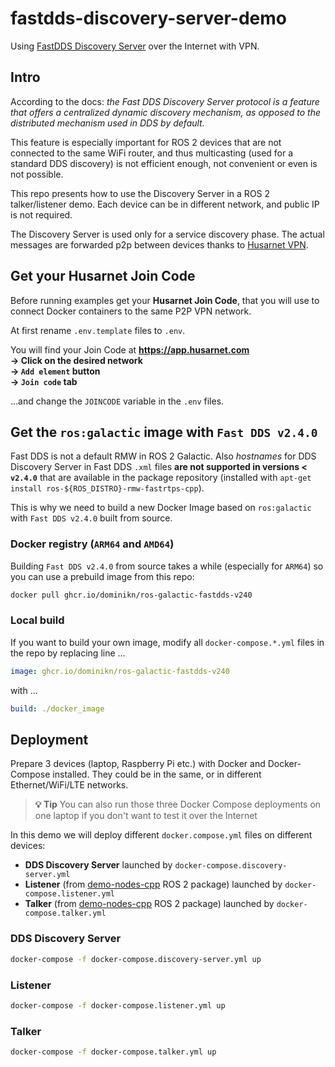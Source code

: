 # fastdds-discovery-server-demo

Using [FastDDS Discovery Server](https://docs.ros.org/en/foxy/Tutorials/Discovery-Server/Discovery-Server.html) over the Internet with VPN.

## Intro

According to the docs: *the Fast DDS Discovery Server protocol is a feature that offers a centralized dynamic discovery mechanism, as opposed to the distributed mechanism used in DDS by default.*

This feature is especially important for ROS 2 devices that are not connected to the same WiFi router, and thus multicasting (used for a standard DDS discovery) is not efficient enough, not convenient or even is not possible.

This repo presents how to use the Discovery Server in a ROS 2 talker/listener demo. Each device can be in different network, and public IP is not required.

The Discovery Server is used only for a service discovery phase. The actual messages are forwarded p2p between devices thanks to [Husarnet VPN](https://github.com/husarnet/husarnet).

## Get your Husarnet Join Code

Before running examples get your **Husarnet Join Code**, that you will use to connect Docker containers to the same P2P VPN network.

At first rename `.env.template` files to `.env`.

You will find your Join Code at **https://app.husarnet.com  
 -> Click on the desired network  
 -> `Add element` button  
 -> `Join code` tab**

…and change the `JOINCODE` variable in the `.env` files.

## Get the `ros:galactic` image with `Fast DDS v2.4.0`

Fast DDS is not a default RMW in ROS 2 Galactic. Also *hostnames* for DDS Discovery Server in Fast DDS `.xml` files **are not supported in versions < `v2.4.0`** that are available in the package repository (installed with `apt-get install ros-${ROS_DISTRO}-rmw-fastrtps-cpp`). 

This is why we need to build a new Docker Image based on `ros:galactic` with `Fast DDS v2.4.0` built from source.

### Docker registry (`ARM64` and `AMD64`)

Building `Fast DDS v2.4.0` from source takes a while (especially for `ARM64`) so you can use a prebuild image from this repo:

```bash
docker pull ghcr.io/dominikn/ros-galactic-fastdds-v240
```

### Local build

If you want to build your own image, modify all `docker-compose.*.yml` files in the repo by replacing line ...

```yml 
image: ghcr.io/dominikn/ros-galactic-fastdds-v240
```

with ...

```yml
build: ./docker_image
```

## Deployment

Prepare 3 devices (laptop, Raspberry Pi etc.) with Docker and Docker-Compose installed. They could be in the same, or in different Ethernet/WiFi/LTE networks.

> **💡 Tip**
> You can also run those three Docker Compose deployments on one laptop if you don't want to test it over the Internet

In this demo we will deploy different `docker.compose.yml` files on different devices:
- **DDS Discovery Server** launched by `docker-compose.discovery-server.yml`
- **Listener** (from [demo-nodes-cpp](https://github.com/ros2/demos/tree/master/demo_nodes_cpp) ROS 2 package) launched by `docker-compose.listener.yml`
- **Talker** (from [demo-nodes-cpp](https://github.com/ros2/demos/tree/master/demo_nodes_cpp) ROS 2 package) launched by `docker-compose.talker.yml`

### DDS Discovery Server

```bash
docker-compose -f docker-compose.discovery-server.yml up
```

### Listener

```bash
docker-compose -f docker-compose.listener.yml up
```

### Talker

```bash
docker-compose -f docker-compose.talker.yml up
```
